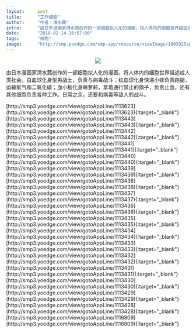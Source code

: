 ```yaml
---
layout:     post
title:      "工作细胞"
author:     "作者：清水茜"
intro:      "由日本漫画家清水茜创作的一部细胞拟人化的漫画，将人体内的细胞世界描述成人类社会。白血球化身型男战士，负责与病毒战斗；红血球化身快递小妹负责跑腿，运输氧气和二氧化碳；血小板化身萌萝莉，拿着通行禁止的旗子，负责止血，还有其他细胞负责各种工作。日常之余，还要和病毒等敌人的战斗。"
date:       "2018-02-14 16:57:00"
tags:       "细胞"
image:      "http://smp.yoedge.com/smp-app/resource/viewImage/1003925appline.png"
---
```

<div style="text-align: center">
<p><img src="http://smp.yoedge.com/smp-app/resource/viewImage/1003925appline.png"/></p>
</div>
<p class="post-meta">
<span>由日本漫画家清水茜创作的一部细胞拟人化的漫画，将人体内的细胞世界描述成人类社会。白血球化身型男战士，负责与病毒战斗；红血球化身快递小妹负责跑腿，运输氧气和二氧化碳；血小板化身萌萝莉，拿着通行禁止的旗子，负责止血，还有其他细胞负责各种工作。日常之余，还要和病毒等敌人的战斗。</span>
</p>
[http://smp3.yoedge.com/view/gotoAppLine/1113623](http://smp3.yoedge.com/view/gotoAppLine/1113623){:target="_blank"}
[http://smp3.yoedge.com/view/gotoAppLine/1113443](http://smp3.yoedge.com/view/gotoAppLine/1113443){:target="_blank"}
[http://smp3.yoedge.com/view/gotoAppLine/1113442](http://smp3.yoedge.com/view/gotoAppLine/1113442){:target="_blank"}
[http://smp3.yoedge.com/view/gotoAppLine/1113441](http://smp3.yoedge.com/view/gotoAppLine/1113441){:target="_blank"}
[http://smp3.yoedge.com/view/gotoAppLine/1113440](http://smp3.yoedge.com/view/gotoAppLine/1113440){:target="_blank"}
[http://smp3.yoedge.com/view/gotoAppLine/1113439](http://smp3.yoedge.com/view/gotoAppLine/1113439){:target="_blank"}
[http://smp3.yoedge.com/view/gotoAppLine/1113438](http://smp3.yoedge.com/view/gotoAppLine/1113438){:target="_blank"}
[http://smp3.yoedge.com/view/gotoAppLine/1113437](http://smp3.yoedge.com/view/gotoAppLine/1113437){:target="_blank"}
[http://smp3.yoedge.com/view/gotoAppLine/1113436](http://smp3.yoedge.com/view/gotoAppLine/1113436){:target="_blank"}
[http://smp3.yoedge.com/view/gotoAppLine/1113435](http://smp3.yoedge.com/view/gotoAppLine/1113435){:target="_blank"}
[http://smp3.yoedge.com/view/gotoAppLine/1113434](http://smp3.yoedge.com/view/gotoAppLine/1113434){:target="_blank"}
[http://smp3.yoedge.com/view/gotoAppLine/1113433](http://smp3.yoedge.com/view/gotoAppLine/1113433){:target="_blank"}
[http://smp3.yoedge.com/view/gotoAppLine/1113432](http://smp3.yoedge.com/view/gotoAppLine/1113432){:target="_blank"}
[http://smp3.yoedge.com/view/gotoAppLine/1113431](http://smp3.yoedge.com/view/gotoAppLine/1113431){:target="_blank"}
[http://smp3.yoedge.com/view/gotoAppLine/1113430](http://smp3.yoedge.com/view/gotoAppLine/1113430){:target="_blank"}
[http://smp3.yoedge.com/view/gotoAppLine/1113429](http://smp3.yoedge.com/view/gotoAppLine/1113429){:target="_blank"}
[http://smp3.yoedge.com/view/gotoAppLine/1113428](http://smp3.yoedge.com/view/gotoAppLine/1113428){:target="_blank"}
[http://smp3.yoedge.com/view/gotoAppLine/1116809](http://smp3.yoedge.com/view/gotoAppLine/1116809){:target="_blank"}


